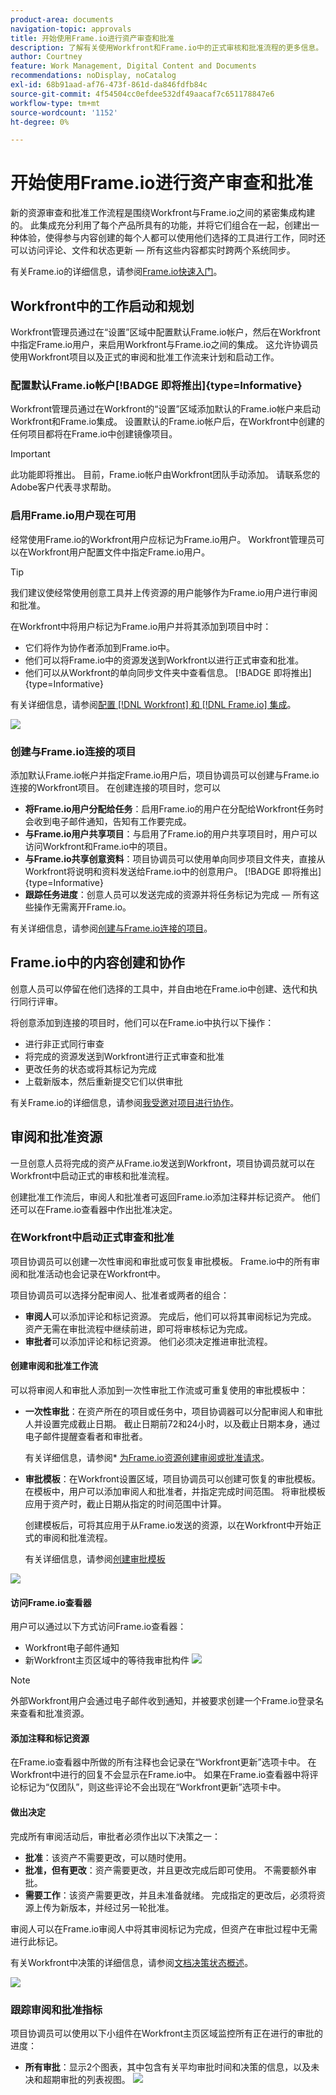 ```yaml
---
product-area: documents
navigation-topic: approvals
title: 开始使用Frame.io进行资产审查和批准
description: 了解有关使用Workfront和Frame.io中的正式审核和批准流程的更多信息。
author: Courtney
feature: Work Management, Digital Content and Documents
recommendations: noDisplay, noCatalog
exl-id: 68b91aad-af76-473f-861d-da846fdfb84c
source-git-commit: 4f54504cc0efdee532df49aacaf7c651178847e6
workflow-type: tm+mt
source-wordcount: '1152'
ht-degree: 0%

---
```


# 开始使用Frame.io进行资产审查和批准

新的资源审查和批准工作流程是围绕Workfront与Frame.io之间的紧密集成构建的。 此集成充分利用了每个产品所具有的功能，并将它们组合在一起，创建出一种体验，使得参与内容创建的每个人都可以使用他们选择的工具进行工作，同时还可以访问评论、文件和状态更新 — 所有这些内容都实时跨两个系统同步。

有关Frame.io的详细信息，请参阅[Frame.io快速入门](https://support.frame.io/en/collections/49298-getting-started)。

## Workfront中的工作启动和规划

Workfront管理员通过在“设置”区域中配置默认Frame.io帐户，然后在Workfront中指定Frame.io用户，来启用Workfront与Frame.io之间的集成。 这允许协调员使用Workfront项目以及正式的审阅和批准工作流来计划和启动工作。

### 配置默认Frame.io帐户[!BADGE 即将推出]{type=Informative}

Workfront管理员通过在Workfront的“设置”区域添加默认的Frame.io帐户来启动Workfront和Frame.io集成。 设置默认的Frame.io帐户后，在Workfront中创建的任何项目都将在Frame.io中创建镜像项目。

>[!IMPORTANT]
>
>此功能即将推出。 目前，Frame.io帐户由Workfront团队手动添加。 请联系您的Adobe客户代表寻求帮助。

<!--For more information, see [Configure the [!DNL Workfront] and [!DNL Frame.io] integration](/help/quicksilver/administration-and-setup/configure-integrations/configure-wf-and-frame.md).

 in procedure article we need to cover how groups work with projects and how the frame account is associated with a group. And that accounts other than the default can be added on a 1:1 basis using the dev token. -->

### 启用Frame.io用户现在可用

经常使用Frame.io的Workfront用户应标记为Frame.io用户。 Workfront管理员可以在Workfront用户配置文件中指定Frame.io用户。

>[!TIP]
>
>我们建议使经常使用创意工具并上传资源的用户能够作为Frame.io用户进行审阅和批准。

在Workfront中将用户标记为Frame.io用户并将其添加到项目中时：

* 它们将作为协作者添加到Frame.io中。
* 他们可以将Frame.io中的资源发送到Workfront以进行正式审查和批准。
* 他们可以从Workfront的单向同步文件夹中查看信息。 [!BADGE 即将推出]{type=Informative}

有关详细信息，请参阅[配置 [!DNL Workfront] 和 [!DNL Frame.io] 集成](/help/quicksilver/administration-and-setup/configure-integrations/configure-wf-and-frame.md)。

![](assets/Frame-enabled-user.png)


### 创建与Frame.io连接的项目

添加默认Frame.io帐户并指定Frame.io用户后，项目协调员可以创建与Frame.io连接的Workfront项目。 在创建连接的项目时，您可以

* **将Frame.io用户分配给任务**：启用Frame.io的用户在分配给Workfront任务时会收到电子邮件通知，告知有工作要完成。
* **与Frame.io用户共享项目**：与启用了Frame.io的用户共享项目时，用户可以访问Workfront和Frame.io中的项目。
* **与Frame.io共享创意资料**：项目协调员可以使用单向同步项目文件夹，直接从Workfront将说明和资料发送给Frame.io中的创意用户。 [!BADGE 即将推出]{type=Informative}
* **跟踪任务进度**：创意人员可以发送完成的资源并将任务标记为完成 — 所有这些操作无需离开Frame.io。

有关详细信息，请参阅[创建与Frame.io连接的项目](/help/quicksilver/manage-work/projects/create-projects/create-frame-connected-project.md)。


## Frame.io中的内容创建和协作

创意人员可以停留在他们选择的工具中，并自由地在Frame.io中创建、迭代和执行同行评审。

将创意添加到连接的项目时，他们可以在Frame.io中执行以下操作：

<!--* Access instructions from the project coordinator -->
* 进行非正式同行审查
* 将完成的资源发送到Workfront进行正式审查和批准
* 更改任务的状态或将其标记为完成
* 上载新版本，然后重新提交它们以供审批<!--do they have to send to frame.io again?-->

有关Frame.io的详细信息，请参阅[我受邀对项目进行协作](https://support.frame.io/en/articles/11125-i-ve-been-invited-to-collaborate-on-a-project)。

## 审阅和批准资源

一旦创意人员将完成的资产从Frame.io发送到Workfront，项目协调员就可以在Workfront中启动正式的审核和批准流程。

创建批准工作流后，审阅人和批准者可返回Frame.io添加注释并标记资产。 他们还可以在Frame.io查看器中作出批准决定。

### 在Workfront中启动正式审查和批准

项目协调员可以创建一次性审阅和审批或可恢复审批模板。 Frame.io中的所有审阅和批准活动也会记录在Workfront中。

项目协调员可以选择分配审阅人、批准者或两者的组合：

* **审阅人**&#x200B;可以添加评论和标记资源。 完成后，他们可以将其审阅标记为完成。 资产无需在审批流程中继续前进，即可将审核标记为完成。
* **审批者**&#x200B;可以添加评论和标记资源。 他们必须决定推进审批流程。


#### 创建审阅和批准工作流

可以将审阅人和审批人添加到一次性审批工作流或可重复使用的审批模板中：

* **一次性审批**：在资产所在的项目或任务中，项目协调器可以分配审阅人和审批人并设置完成截止日期。 截止日期前72和24小时，以及截止日期本身，通过电子邮件提醒查看者和审批者。

  有关详细信息，请参阅* [为Frame.io资源创建审阅或批准请求](/help/quicksilver/review-and-approve-work/document-reviews-and-approvals/manage-document-approvals/create-request-for-frame-asset.md)。

* **审批模板**：在Workfront设置区域，项目协调员可以创建可恢复的审批模板。 在模板中，用户可以添加审阅人和批准者，并指定完成时间范围。 将审批模板应用于资产时，截止日期从指定的时间范围中计算。

  创建模板后，可将其应用于从Frame.io发送的资源，以在Workfront中开始正式的审阅和批准流程。

  有关详细信息，请参阅[创建审批模板](/help/quicksilver/review-and-approve-work/document-reviews-and-approvals/manage-document-approvals/create-approval-template.md)


![](assets/assign-template.png)


#### 访问Frame.io查看器

用户可以通过以下方式访问Frame.io查看器：

* Workfront电子邮件通知
* 新Workfront主页区域中的等待我审批构件
  ![](assets/awaiting-my-approval.png)

>[!NOTE]
>
>外部Workfront用户会通过电子邮件收到通知，并被要求创建一个Frame.io登录名来查看和批准资源。

#### 添加注释和标记资源

在Frame.io查看器中所做的所有注释也会记录在“Workfront更新”选项卡中。 在Workfront中进行的回复不会显示在Frame.io中。 如果在Frame.io查看器中将评论标记为“仅团队”，则这些评论不会出现在“Workfront更新”选项卡中。

#### 做出决定

完成所有审阅活动后，审批者必须作出以下决策之一：

* **批准**：该资产不需要更改，可以随时使用。
* **批准，但有更改**：资产需要更改，并且更改完成后即可使用。 不需要额外审批。
* **需要工作**：该资产需要更改，并且未准备就绪。 完成指定的更改后，必须将资源上传为新版本，并经过另一轮批准。<!--is the same approval workflow automatically applied? Does the coordinator have to do anything to get the approval going? -->

审阅人可以在Frame.io审阅人中将其审阅标记为完成，但资产在审批过程中无需进行此标记。

有关Workfront中决策的详细信息，请参阅[文档决策状态概述](/help/quicksilver/review-and-approve-work/document-reviews-and-approvals/manage-document-approvals/document-approval-status.md)。

![](assets/frame-viewer-and-decision.png)


<!-- upload assets directly to workfront to be reviewed in Frame.io/ Will have to send manually at first

Reviewer/approver needs to go through email to get to frame vier
-->

### 跟踪审阅和批准指标

项目协调员可以使用以下小组件在Workfront主页区域监控所有正在进行的审批的进度：

* **所有审批**：显示2个图表，其中包含有关平均审批时间和决策的信息，以及未决和超期审批的列表视图。
  ![](assets/all-approvals.png)